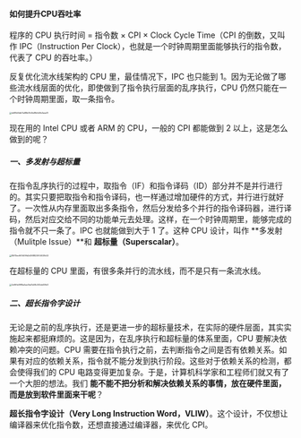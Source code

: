 #### 如何提升CPU吞吐率

程序的 CPU 执行时间 = 指令数 × CPI × Clock Cycle Time（CPI 的倒数，又叫作 IPC（Instruction Per Clock），也就是一个时钟周期里面能够执行的指令数，代表了 CPU 的吞吐率。）

反复优化流水线架构的 CPU 里，最佳情况下，IPC 也只能到 1。因为无论做了哪些流水线层面的优化，即使做到了指令执行层面的乱序执行，CPU 仍然只能在一个时钟周期里面，取一条指令。

<img src="https://liuyang-picbed.oss-cn-shanghai.aliyuncs.com/img/dd88d0dbf3a88b09d5e8fb6d9e3aea13.jpeg" alt="dd88d0dbf3a88b09d5e8fb6d9e3aea13" style="zoom:25%;" />

现在用的 Intel CPU 或者 ARM 的 CPU，一般的 CPI 都能做到 2 以上，这是怎么做到的呢？

##### 一、多发射与超标量

在指令乱序执行的过程中，取指令（IF）和指令译码（ID）部分并不是并行进行的。其实只要把取指令和指令译码，也一样通过增加硬件的方式，并行进行就好了。一次性从内存里面取出多条指令，然后分发给多个并行的指令译码器，进行译码，然后对应交给不同的功能单元去处理。这样，在一个时钟周期里，能够完成的指令就不只一条了。IPC 也就能做到大于 1 了。这种 CPU 设计，叫作 **多发射（Mulitple Issue）**和 **超标量（Superscalar）**。

<img src="https://liuyang-picbed.oss-cn-shanghai.aliyuncs.com/img/85f15ec667d09fd2d368822904029b32.jpeg" alt="85f15ec667d09fd2d368822904029b32" style="zoom:25%;" />

在超标量的 CPU 里面，有很多条并行的流水线，而不是只有一条流水线。

<img src="https://liuyang-picbed.oss-cn-shanghai.aliyuncs.com/img/2e96fe0985a4ae3bd7a58c345def29d3.jpeg" alt="2e96fe0985a4ae3bd7a58c345def29d3" style="zoom:25%;" />

##### 二、超长指令字设计

无论是之前的乱序执行，还是更进一步的超标量技术，在实际的硬件层面，其实实施起来都挺麻烦的。这是因为，在乱序执行和超标量的体系里面，CPU 要解决依赖冲突的问题。CPU 需要在指令执行之前，去判断指令之间是否有依赖关系。如果有对应的依赖关系，指令就不能分发到执行阶段。这些对于依赖关系的检测，都会使得我们的 CPU 电路变得更加复杂。于是，计算机科学家和工程师们就又有了一个大胆的想法。我们  **能不能不把分析和解决依赖关系的事情，放在硬件里面，而是放到软件里面来干呢**？

**超长指令字设计（Very Long Instruction Word，VLIW）**。这个设计，不仅想让编译器来优化指令数，还想直接通过编译器，来优化 CPI。

